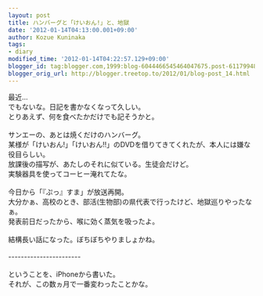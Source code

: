 ```yaml
---
layout: post
title: ハンバーグと「けいおん!」と、地獄
date: '2012-01-14T04:13:00.001+09:00'
author: Kozue Kuninaka
tags:
- diary
modified_time: '2012-01-14T04:22:57.129+09:00'
blogger_id: tag:blogger.com,1999:blog-6044466545464047675.post-6117994829141091330
blogger_orig_url: http://blogger.treetop.to/2012/01/blog-post_14.html
---
```


最近…<br />でもないな。日記を書かなくなって久しい。<br />とりあえず、何を食べたかだけでも記そうかと。<br /><br />サンエーの、あとは焼くだけのハンバーグ。<br />某様が「けいおん!」「けいおん!!」のDVDを借りてきてくれたが、本人には嫌な役目らしい。<br />放課後の描写が、あたしのそれに似ている。生徒会だけど。<br />実験器具を使ってコーヒー淹れてたな。<br /><br />今日から「『ぷっ』すま」が放送再開。<br />大分かぁ、高校のとき、部活(生物部)の県代表で行ったけど、地獄巡りやったなぁ。<br />発表前日だったから、喉に効く蒸気を吸ったよ。<br /><br />結構長い話になった。ぼちぼちやりましょかね。<br /><br />-----------------------<br /><br />ということを、iPhoneから書いた。<br />それが、この数ヵ月で一番変わったことかな。